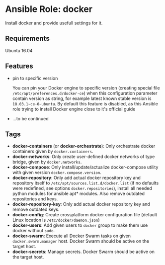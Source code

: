 # Ansible Role: docker

Install docker and provide usefull settings for it.

## Requirements

Ubuntu 16.04

## Features

- pin to specific version

    You can pin your Docker engine to specific version (creating special file `/etc/apt/preferences.d/docker-ce`) when this configuration parameter contain version as string, for example latest known stable version is `18.03.1~ce-0~ubuntu`. By default this feature is disabled, as this Ansible role trying to install Docker engine close to it's official guide

- ...to be continued

## Tags

- **docker-containers** (or **docker-orchestrate**): Only orchestrate docker containers given by `docker.containers`.
- **docker-networks**: Only create user-defined docker networks of type bridge, given by `docker.networks`.
- **docker-compose**: Only install/update/actualize docker-compose utility with given version `docker.compose.version`.
- **docker-repository**: Only add actual docker repository key and repository itself to `/etc/apt/sources.list.d/docker.list` (if no defaults were redefined, see options `docker.repositories`), install all needed python modules for ansible apt* modules. Also remove outdated repositories and keys.
- **docker-repository-key**: Only add actual docker repository key and remove outdated keys.
- **docker-config**: Create crossplatform docker configuration file (default Linux location is `/etc/docker/daemon.json`)
- **docker-users**: Add given users to `docker` group to make them use docker without `sudo`.
- **docker-swarm**: Execute all Docker Swarm tasks on given `docker.swarm.manager` host. Docker Swarm should be active on the target host.
- **docker-secrets**: Manage secrets. Docker Swarm should be active on the target host.
